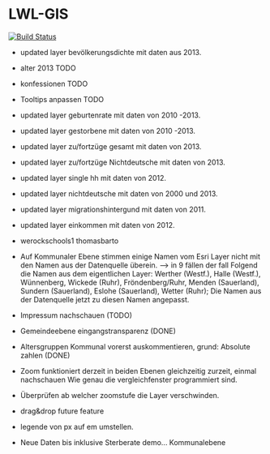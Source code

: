 LWL-GIS
=======

[![Build Status](https://travis-ci.org/giatschool/webgis-westfalen.svg?branch=master)](https://travis-ci.org/giatschool/webgis-westfalen)

- updated layer bevölkerungsdichte mit daten aus 2013.
- alter 2013 TODO
- konfessionen TODO
- Tooltips anpassen TODO
- updated layer geburtenrate mit daten von 2010 -2013.
- updated layer gestorbene mit daten von 2010 -2013.
- updated layer zu/fortzüge gesamt mit daten von 2013.
- updated layer zu/fortzüge Nichtdeutsche mit daten von 2013.
- updated layer single hh mit daten von 2012.
- updated layer nichtdeutsche mit daten von 2000 und 2013.
- updated layer migrationshintergund mit daten von 2011.
- updated layer einkommen mit daten von 2012.
- werockschools1	thomasbarto
- Auf Kommunaler Ebene stimmen einige Namen vom Esri Layer nicht mit den Namen aus der Datenquelle überein. --> in 9 fällen der fall
	Folgend die Namen aus dem eigentlichen Layer: Werther (Westf.), Halle (Westf.), Wünnenberg, Wickede (Ruhr), Fröndenberg/Ruhr, Menden (Sauerland), Sundern (Sauerland), Eslohe (Sauerland), Wetter (Ruhr);
	Die Namen aus der Datenquelle jetzt zu diesen Namen angepasst.
- Impressum nachschauen (TODO)
- Gemeindeebene eingangstransparenz (DONE)

- Altersgruppen Kommunal vorerst auskommentieren, grund: Absolute zahlen (DONE)
- Zoom funktioniert derzeit in beiden Ebenen gleichzeitig zurzeit, einmal nachschauen Wie genau die vergleichfenster programmiert sind.

- Überprüfen ab welcher zoomstufe die Layer verschwinden.
- drag&drop future feature

- legende von px auf em umstellen.
- Neue Daten bis inklusive Sterberate demo... Kommunalebene 